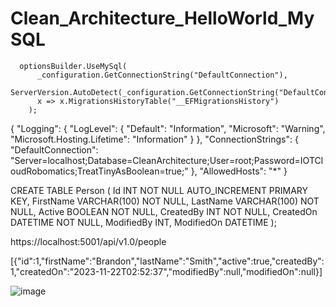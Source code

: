 ﻿# Clean_Architecture_HelloWorld_MySQL


      optionsBuilder.UseMySql(
          _configuration.GetConnectionString("DefaultConnection"),
          ServerVersion.AutoDetect(_configuration.GetConnectionString("DefaultConnection")),
          x => x.MigrationsHistoryTable("__EFMigrationsHistory")
        );


{
  "Logging": {
    "LogLevel": {
      "Default": "Information",
      "Microsoft": "Warning",
      "Microsoft.Hosting.Lifetime": "Information"
    }
  },
  "ConnectionStrings": {
    "DefaultConnection": "Server=localhost;Database=CleanArchitecture;User=root;Password=IOTCloudRobomatics;TreatTinyAsBoolean=true;"
  },
  "AllowedHosts": "*"
}




CREATE TABLE Person (
    Id INT NOT NULL AUTO_INCREMENT PRIMARY KEY,
    FirstName VARCHAR(100) NOT NULL,
    LastName VARCHAR(100) NOT NULL,
    Active BOOLEAN NOT NULL,
    CreatedBy INT NOT NULL,
    CreatedOn DATETIME NOT NULL,
    ModifiedBy INT,
    ModifiedOn DATETIME
);

https://localhost:5001/api/v1.0/people

[{"id":1,"firstName":"Brandon","lastName":"Smith","active":true,"createdBy":1,"createdOn":"2023-11-22T02:52:37","modifiedBy":null,"modifiedOn":null}]

![image](https://github.com/junxian428/Clean_Architecture_HelloWorld_MySQL/assets/58724748/2d9dca59-3e91-4b5a-98cb-7586f3cb3853)

